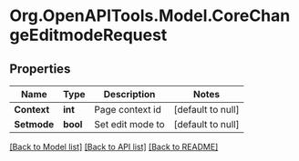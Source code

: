 # Org.OpenAPITools.Model.CoreChangeEditmodeRequest

## Properties

Name | Type | Description | Notes
------------ | ------------- | ------------- | -------------
**Context** | **int** | Page context id | [default to null]
**Setmode** | **bool** | Set edit mode to | [default to null]

[[Back to Model list]](../README.md#documentation-for-models) [[Back to API list]](../README.md#documentation-for-api-endpoints) [[Back to README]](../README.md)

